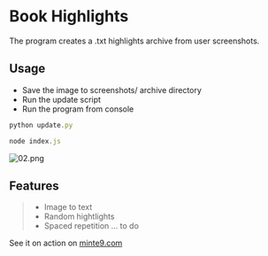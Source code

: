 # Book Highlights

The program creates a .txt highlights archive from user screenshots.

## Usage
- Save the image to screenshots/ archive directory
- Run the update script
- Run the program from console

~~~js
python update.py
~~~

~~~js
node index.js
~~~

![02.png](https://www.minte9.com/lib/images/github/book-highlights/highlight_02.png)

## Features
> - Image to text
> - Random hightlights
> - Spaced repetition ... to do


See it on action on [minte9.com](https://www.minte9.com)
